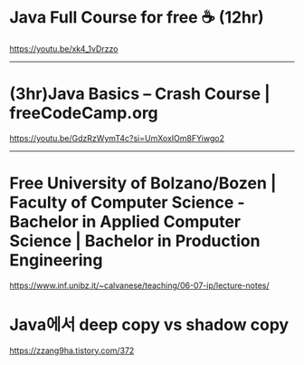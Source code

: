 # Java Full Course for free ☕ (12hr)

https://youtu.be/xk4_1vDrzzo

<hr>

# (3hr)Java Basics – Crash Course | freeCodeCamp.org
https://youtu.be/GdzRzWymT4c?si=UmXoxIOm8FYiwgo2



<hr>

# Free University of Bolzano/Bozen | Faculty of Computer Science - Bachelor in Applied Computer Science | Bachelor in Production Engineering

https://www.inf.unibz.it/~calvanese/teaching/06-07-ip/lecture-notes/


# Java에서 deep copy vs shadow copy
https://zzang9ha.tistory.com/372

